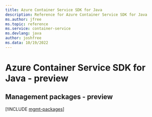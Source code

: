 ```yaml
---
title: Azure Container Service SDK for Java
description: Reference for Azure Container Service SDK for Java
ms.author: jfree
ms.topic: reference
ms.service: container-service
ms.devlang: java
author: joshfree
ms.data: 10/19/2022
---
```

# Azure Container Service SDK for Java - preview

## Management packages - preview
[!INCLUDE [mgmt-packages](container-service-mgmt-index.md)]
